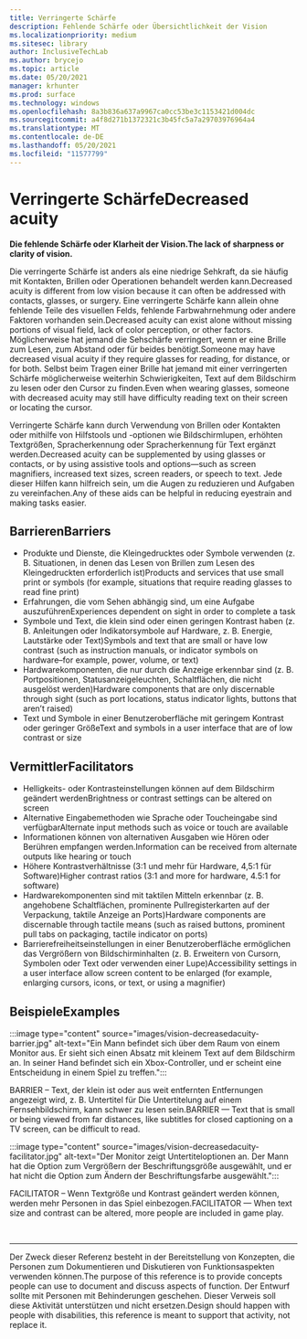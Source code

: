 ```yaml
---
title: Verringerte Schärfe
description: Fehlende Schärfe oder Übersichtlichkeit der Vision
ms.localizationpriority: medium
ms.sitesec: library
author: InclusiveTechLab
ms.author: brycejo
ms.topic: article
ms.date: 05/20/2021
manager: krhunter
ms.prod: surface
ms.technology: windows
ms.openlocfilehash: 8a3b836a637a9967ca0cc53be3c1153421d004dc
ms.sourcegitcommit: a4f8d271b1372321c3b45fc5a7a29703976964a4
ms.translationtype: MT
ms.contentlocale: de-DE
ms.lasthandoff: 05/20/2021
ms.locfileid: "11577799"
---
```

# <a name="decreased-acuity"></a><span data-ttu-id="fba2b-103">Verringerte Schärfe</span><span class="sxs-lookup"><span data-stu-id="fba2b-103">Decreased acuity</span></span>

**<span data-ttu-id="fba2b-104">Die fehlende Schärfe oder Klarheit der Vision.</span><span class="sxs-lookup"><span data-stu-id="fba2b-104">The lack of sharpness or clarity of vision.</span></span>**

<span data-ttu-id="fba2b-105">Die verringerte Schärfe ist anders als eine niedrige Sehkraft, da sie häufig mit Kontakten, Brillen oder Operationen behandelt werden kann.</span><span class="sxs-lookup"><span data-stu-id="fba2b-105">Decreased acuity is different from low vision because it can often be addressed with contacts, glasses, or surgery.</span></span> <span data-ttu-id="fba2b-106">Eine verringerte Schärfe kann allein ohne fehlende Teile des visuellen Felds, fehlende Farbwahrnehmung oder andere Faktoren vorhanden sein.</span><span class="sxs-lookup"><span data-stu-id="fba2b-106">Decreased acuity can exist alone without missing portions of visual field, lack of color perception, or other factors.</span></span> <span data-ttu-id="fba2b-107">Möglicherweise hat jemand die Sehschärfe verringert, wenn er eine Brille zum Lesen, zum Abstand oder für beides benötigt.</span><span class="sxs-lookup"><span data-stu-id="fba2b-107">Someone may have decreased visual acuity if they require glasses for reading, for distance, or for both.</span></span> <span data-ttu-id="fba2b-108">Selbst beim Tragen einer Brille hat jemand mit einer verringerten Schärfe möglicherweise weiterhin Schwierigkeiten, Text auf dem Bildschirm zu lesen oder den Cursor zu finden.</span><span class="sxs-lookup"><span data-stu-id="fba2b-108">Even when wearing glasses, someone with decreased acuity may still have difficulty reading text on their screen or locating the cursor.</span></span>

<span data-ttu-id="fba2b-109">Verringerte Schärfe kann durch Verwendung von Brillen oder Kontakten oder mithilfe von Hilfstools und -optionen wie Bildschirmlupen, erhöhten Textgrößen, Spracherkennung oder Spracherkennung für Text ergänzt werden.</span><span class="sxs-lookup"><span data-stu-id="fba2b-109">Decreased acuity can be supplemented by using glasses or contacts, or by using assistive tools and options—such as screen magnifiers, increased text sizes, screen readers, or speech to text.</span></span> <span data-ttu-id="fba2b-110">Jede dieser Hilfen kann hilfreich sein, um die Augen zu reduzieren und Aufgaben zu vereinfachen.</span><span class="sxs-lookup"><span data-stu-id="fba2b-110">Any of these aids can be helpful in reducing eyestrain and making tasks easier.</span></span>

## <a name="barriers"></a><span data-ttu-id="fba2b-111">Barrieren</span><span class="sxs-lookup"><span data-stu-id="fba2b-111">Barriers</span></span>

* <span data-ttu-id="fba2b-112">Produkte und Dienste, die Kleingedrucktes oder Symbole verwenden (z. B. Situationen, in denen das Lesen von Brillen zum Lesen des Kleingedruckten erforderlich ist)</span><span class="sxs-lookup"><span data-stu-id="fba2b-112">Products and services that use small print or symbols (for example, situations that require reading glasses to read fine print)</span></span>
* <span data-ttu-id="fba2b-113">Erfahrungen, die vom Sehen abhängig sind, um eine Aufgabe auszuführen</span><span class="sxs-lookup"><span data-stu-id="fba2b-113">Experiences dependent on sight in order to complete a task</span></span>
* <span data-ttu-id="fba2b-114">Symbole und Text, die klein sind oder einen geringen Kontrast haben (z. B. Anleitungen oder Indikatorsymbole auf Hardware, z. B. Energie, Lautstärke oder Text)</span><span class="sxs-lookup"><span data-stu-id="fba2b-114">Symbols and text that are small or have low contrast (such as instruction manuals, or indicator symbols on hardware–for example, power, volume, or text)</span></span>
* <span data-ttu-id="fba2b-115">Hardwarekomponenten, die nur durch die Anzeige erkennbar sind (z. B. Portpositionen, Statusanzeigeleuchten, Schaltflächen, die nicht ausgelöst werden)</span><span class="sxs-lookup"><span data-stu-id="fba2b-115">Hardware components that are only discernable through sight (such as port locations, status indicator lights, buttons that aren’t raised)</span></span>
* <span data-ttu-id="fba2b-116">Text und Symbole in einer Benutzeroberfläche mit geringem Kontrast oder geringer Größe</span><span class="sxs-lookup"><span data-stu-id="fba2b-116">Text and symbols in a user interface that are of low contrast or size</span></span>


## <a name="facilitators"></a><span data-ttu-id="fba2b-117">Vermittler</span><span class="sxs-lookup"><span data-stu-id="fba2b-117">Facilitators</span></span>

* <span data-ttu-id="fba2b-118">Helligkeits- oder Kontrasteinstellungen können auf dem Bildschirm geändert werden</span><span class="sxs-lookup"><span data-stu-id="fba2b-118">Brightness or contrast settings can be altered on screen</span></span>
* <span data-ttu-id="fba2b-119">Alternative Eingabemethoden wie Sprache oder Toucheingabe sind verfügbar</span><span class="sxs-lookup"><span data-stu-id="fba2b-119">Alternate input methods such as voice or touch are available</span></span>
* <span data-ttu-id="fba2b-120">Informationen können von alternativen Ausgaben wie Hören oder Berühren empfangen werden.</span><span class="sxs-lookup"><span data-stu-id="fba2b-120">Information can be received from alternate outputs like hearing or touch</span></span>
* <span data-ttu-id="fba2b-121">Höhere Kontrastverhältnisse (3:1 und mehr für Hardware, 4,5:1 für Software)</span><span class="sxs-lookup"><span data-stu-id="fba2b-121">Higher contrast ratios (3:1 and more for hardware, 4.5:1 for software)</span></span>
* <span data-ttu-id="fba2b-122">Hardwarekomponenten sind mit taktilen Mitteln erkennbar (z. B. angehobene Schaltflächen, prominente Pullregisterkarten auf der Verpackung, taktile Anzeige an Ports)</span><span class="sxs-lookup"><span data-stu-id="fba2b-122">Hardware components are discernable through tactile means (such as raised buttons, prominent pull tabs on packaging, tactile indicator on ports)</span></span>
* <span data-ttu-id="fba2b-123">Barrierefreiheitseinstellungen in einer Benutzeroberfläche ermöglichen das Vergrößern von Bildschirminhalten (z. B. Erweitern von Cursorn, Symbolen oder Text oder verwenden einer Lupe)</span><span class="sxs-lookup"><span data-stu-id="fba2b-123">Accessibility settings in a user interface allow screen content to be enlarged (for example, enlarging cursors, icons, or text, or using a magnifier)</span></span>


## <a name="examples"></a><span data-ttu-id="fba2b-124">Beispiele</span><span class="sxs-lookup"><span data-stu-id="fba2b-124">Examples</span></span>

:::image type="content" source="images/vision-decreasedacuity-barrier.jpg" alt-text="Ein Mann befindet sich über dem Raum von einem Monitor aus. Er sieht sich einen Absatz mit kleinem Text auf dem Bildschirm an. In seiner Hand befindet sich ein Xbox-Controller, und er scheint eine Entscheidung in einem Spiel zu treffen.":::

<span data-ttu-id="fba2b-128">BARRIER – Text, der klein ist oder aus weit entfernten Entfernungen angezeigt wird, z. B. Untertitel für Die Untertitelung auf einem Fernsehbildschirm, kann schwer zu lesen sein.</span><span class="sxs-lookup"><span data-stu-id="fba2b-128">BARRIER — Text that is small or being viewed from far distances, like subtitles for closed captioning on a TV screen, can be difficult to read.</span></span> 

:::image type="content" source="images/vision-decreasedacuity-facilitator.jpg" alt-text="Der Monitor zeigt Untertiteloptionen an. Der Mann hat die Option zum Vergrößern der Beschriftungsgröße ausgewählt, und er hat nicht die Option zum Ändern der Beschriftungsfarbe ausgewählt.":::

<span data-ttu-id="fba2b-131">FACILITATOR – Wenn Textgröße und Kontrast geändert werden können, werden mehr Personen in das Spiel einbezogen.</span><span class="sxs-lookup"><span data-stu-id="fba2b-131">FACILITATOR — When text size and contrast can be altered, more people are included in game play.</span></span>


&nbsp;

[comment]: # (Footer-Anweisung)
___
<span data-ttu-id="fba2b-133">Der Zweck dieser Referenz besteht in der Bereitstellung von Konzepten, die Personen zum Dokumentieren und Diskutieren von Funktionsaspekten verwenden können.</span><span class="sxs-lookup"><span data-stu-id="fba2b-133">The purpose of this reference is to provide concepts people can use to document and discuss aspects of function.</span></span> <span data-ttu-id="fba2b-134">Der Entwurf sollte mit Personen mit Behinderungen geschehen. Dieser Verweis soll diese Aktivität unterstützen und nicht ersetzen.</span><span class="sxs-lookup"><span data-stu-id="fba2b-134">Design should happen with people with disabilities, this reference is meant to support that activity, not replace it.</span></span> 